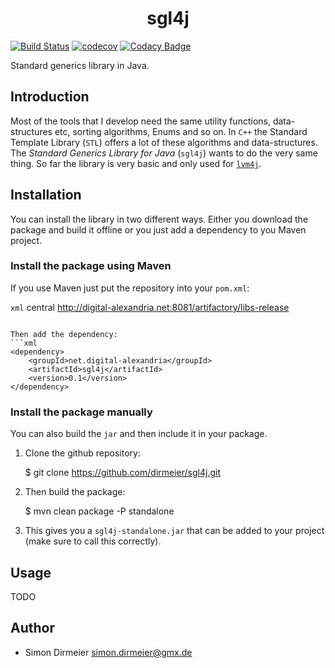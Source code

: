 <h1 align="center"> sgl4j </h1>

[![Build Status](https://travis-ci.org/dirmeier/sgl4j.svg?branch=master)](https://travis-ci.org/dirmeier/sgl4j.svg?branch=master)
[![codecov](https://codecov.io/gh/dirmeier/sgl4j/branch/master/graph/badge.svg)](https://codecov.io/gh/dirmeier/sgl4j)
[![Codacy Badge](https://api.codacy.com/project/badge/Grade/28c9723c26b04237b94895f035dc5b32)](https://www.codacy.com/app/simon-dirmeier/sgl4j?utm_source=github.com&amp;utm_medium=referral&amp;utm_content=dirmeier/sgl4j&amp;utm_campaign=Badge_Grade)

Standard generics library in Java.

## Introduction

Most of the tools that I develop need the same utility functions, data-structures etc, sorting algorithms, Enums and so on. In ```C++``` the Standard Template Library (```STL```) offers a lot of these algorithms and data-structures. The *Standard Generics Library for Java* (```sgl4j```) wants to do the very same thing. So far the library is very basic and only used for [```lvm4j```](https://github.com/dirmeier/lvm4j).

## Installation
 
You can install the library in two different ways. Either you download the package and build it offline or you just add a dependency to you Maven project.

### Install the package using Maven

If you use Maven just put the repository into your ```pom.xml```:

```xml```
<repositories>
    <repository>
        <id>central</id>
        <url>http://digital-alexandria.net:8081/artifactory/libs-release</url>
    </repository>
</repositories>
```

Then add the dependency:
```xml
<dependency>
    <groupId>net.digital-alexandria</groupId>
    <artifactId>sgl4j</artifactId>
    <version>0.1</version>
</dependency>
```

### Install the package manually

You can also build the <code>jar</code> and then include it in your package.

1) Clone the github repository:

    $ git clone https://github.com/dirmeier/sgl4j.git

2) Then build the package:
 
    $ mvn clean package -P standalone

3) This gives you a <code>sgl4j-standalone.jar</code> that can be added to your project (make sure to call this correctly).

## Usage

TODO

## Author

* Simon Dirmeier <a href="mailto:simon.dirmeier@gmx.de">simon.dirmeier@gmx.de</a>
